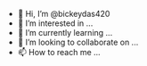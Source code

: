 - 👋 Hi, I’m @bickeydas420
- 👀 I’m interested in ...
- 🌱 I’m currently learning ...
- 💞️ I’m looking to collaborate on ...
- 📫 How to reach me ...

<!---
bickeydas420/bickeydas420 is a ✨ special ✨ repository because its `README.md` (this file) appears on your GitHub profile.
You can click the Preview link to take a look at your changes.

